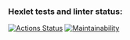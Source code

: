 ### Hexlet tests and linter status:
[![Actions Status](https://github.com/anawachovski/frontend-project-11/actions/workflows/hexlet-check.yml/badge.svg)](https://github.com/anawachovski/frontend-project-11/actions)
[![Maintainability](https://api.codeclimate.com/v1/badges/4875ddd892c19620b467/maintainability)](https://codeclimate.com/github/anawachovski/frontend-project-11/maintainability)
